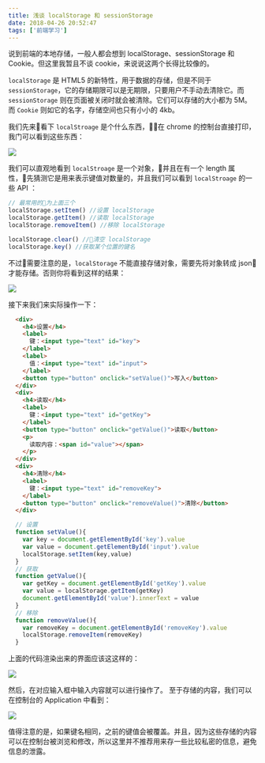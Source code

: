 ```yaml
---
title: 浅谈 localStorage 和 sessionStorage
date: 2018-04-26 20:52:47
tags: ['前端学习']
---
```

说到前端的本地存储，一般人都会想到 localStorage、sessionStorage 和 Cookie。但这里我暂且不谈 cookie，来说说这两个长得比较像的。
<!--more-->
`localStorage` 是 HTML5 的新特性，用于数据的存储，但是不同于 `sessionStorage`，它的存储期限可以是无期限，只要用户不手动去清除它。而 `sessionStorage` 则在页面被关闭时就会被清除。它们可以存储的大小都为 5M。而 `Cookie` 则如它的名字，存储空间也只有小小的 4kb。

我们先来看下 `localStroage` 是个什么东西，在 chrome 的控制台直接打印，我门可以看到这些东西：

![](https://personal-1251959693.cos.ap-chengdu.myqcloud.com/2018-05-10-144749.png)

我们可以直观地看到 `localStroage` 是一个对象，并且在有一个 length 属性，先猜测它是用来表示键值对数量的，并且我们可以看到 `localStroage` 的一些 API ：
```javascript
// 最常用的为上面三个
localStorage.setItem() //设置 localStorage
localStorage.getItem() //读取 localStorage
localStorage.removeItem() //移除 localStorage

localStorage.clear() //清空 localStorage
localStorage.key() //获取某个位置的键名
```
不过需要注意的是，`localStorage` 不能直接存储对象，需要先将对象转成 json 才能存储。否则你将看到这样的结果：

![](https://personal-1251959693.cos.ap-chengdu.myqcloud.com/2018-05-10-144803.png)

接下来我们来实际操作一下：
```html
  <div>
    <h4>设置</h4>
    <label>
      键：<input type="text" id="key">
    </label>
    <label>
      值：<input type="text" id="input">
    </label>
    <button type="button" onclick="setValue()">写入</button>
  </div>
  <div>
    <h4>读取</h4>
    <label>
      键：<input type="text" id="getKey">
    </label>
    <button type="button" onclick="getValue()">读取</button>
    <p>
      读取内容：<span id="value"></span>
    </p>
  </div>
  <div>
    <h4>清除</h4>
    <label>
      键：<input type="text" id="removeKey">
    </label>
    <button type="button" onclick="removeValue()">清除</button>
  </div>
```
```javascript
  // 设置
  function setValue(){
    var key = document.getElementById('key').value
    var value = document.getElementById('input').value
    localStorage.setItem(key,value)
  }
  // 获取
  function getValue(){
    var getKey = document.getElementById('getKey').value
    var value = localStorage.getItem(getKey)
    document.getElementById('value').innerText = value
  }
  // 移除
  function removeValue(){
    var removeKey = document.getElementById('removeKey').value
    localStorage.removeItem(removeKey)
  }
```

上面的代码渲染出来的界面应该这这样的：

![](https://personal-1251959693.cos.ap-chengdu.myqcloud.com/2018-05-10-144820.png)

然后，在对应输入框中输入内容就可以进行操作了。
至于存储的内容，我们可以在控制台的 Application 中看到：

![](https://personal-1251959693.cos.ap-chengdu.myqcloud.com/2018-05-10-144835.png)

值得注意的是，如果键名相同，之前的键值会被覆盖。并且，因为这些存储的内容可以在控制台被浏览和修改，所以这里并不推荐用来存一些比较私密的信息，避免信息的泄露。